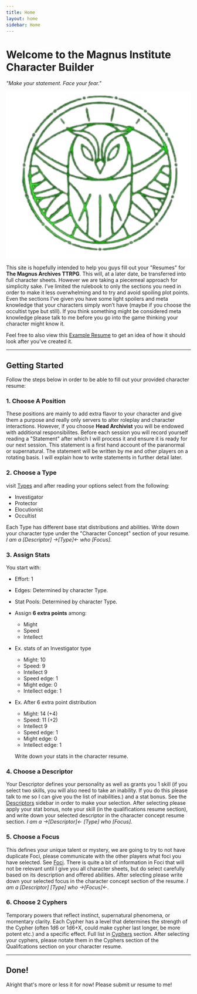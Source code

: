 ```yaml
---
title: Home
layout: home
sidebar: Home
---
```


# Welcome to the Magnus Institute Character Builder

_"Make your statement. Face your fear."_

![](logo.png)

This site is hopefully intended to help you guys fill out your "Resumes" for **The Magnus Archives TTRPG**. This will, at a later date, be transferred into full character sheets. However we are taking a piecemeal approach for simplicity sake.
I’ve limited the rulebook to only the sections you need in order to make it less overwhelming and to try and avoid spoiling plot points. Even the sections I’ve given you have some light spoilers and meta knowledge that your characters simply won’t have (maybe if you choose the occultist type but still). If you think something might be considered meta knowledge please talk to me before you go into the game thinking your character might know it.

Feel free to also view this [Example Resume](https://docs.google.com/document/d/1snHpjgP5YTR79IViiTZ6rHR8q54Uc19cGqiIeuR8T0Y/edit?usp=sharing) to get an idea of how it should look after you've created it.



---

## Getting Started

Follow the steps below in order to be able to fill out your provided character resume:

### 1. Choose A Position

These positions are mainly to add extra flavor to your character and give them a purpose and really only servers to alter roleplay and character interactions. However, if you choose **Head Archivist** you will be endowed with additional responsibilites.
Before each session you will record yourself reading a "Statement" after which I will process it and ensure it is ready for our next session. This statement is a first hand account of the paranormal or supernatural. The statement will be written by me and other players on a rotating basis. I will explain how to write statements in further detail later.

### 2. Choose a Type

visit [Types](/TMAQuickStart/types.html) and after reading your options select from the following:
- Investigator
- Protector
- Elocutionist
- Occultist

Each Type has different base stat distributions and abilities. Write down your character type under the "Character Concept" section of your resume.
_I am a [Descriptor] ->[Type]<- who [Focus]._

### 3. Assign Stats

You start with:
- Effort: 1
- Edges: Determined by character Type.
- Stat Pools: Determined by character Type.
- Assign **6 extra points** among:
  - Might
  - Speed
  - Intellect

- Ex. stats of an Investigator type
  - Might: 10
  - Speed: 9
  - Intellect 9
  - Speed edge: 1
  - Might edge: 0
  - Intellect edge: 1

- Ex. After 6 extra point distribution
  - Might: 14 (+4)
  - Speed: 11 (+2)
  - Intellect 9
  - Speed edge: 1
  - Might edge: 0
  - Intellect edge: 1 
 
  Write down your stats in the character resume.

### 4. Choose a Descriptor

Your Descriptor defines your personality as well as grants you 1 skill (if you select two skills, you will also need to take an inability. If you do this please talk to me so I can give you the list of inabilities.) and a stat bonus. See the [Descriptors](/TMAQuickStart/descriptors.html) sidebar in order to make your selection.
After selecting please apply your stat bonus, note your skill (in the qualifications resume section), and write down your selected descriptor in the character concept resume section.
_I am a ->[Descriptor]<- [Type] who [Focus]._


### 5. Choose a Focus

This defines your unique talent or mystery, we are going to try to not have duplicate Foci, please communicate with the other players what foci you have selected. See [Foci](/TMAQuickStart/foci.html).
There is quite a bit of information in Foci that will not be relevant until I give you all character sheets, but do select carefully based on its description and offered abilities. After selecting please write down your selected focus in the character concept section of the resume.
_I am a [Descriptor] [Type] who ->[Focus]<-._

### 6. Choose 2 Cyphers

Temporary powers that reflect instinct, supernatural phenomena, or momentary clarity. Each Cypher has a level that determines the strength of the Cypher (often 1d6 or 1d6+X, could make cypher last longer, be more potent etc.) and a specific effect. Full list in [Cyphers](/TMAQuickStart/cyphers.html) section. After selecting your cyphers, please notate them in the Cyphers section of the Qualifcations section on your character resume.

---

## Done!

Alright that's more or less it for now! Please submit ur resume to me!
